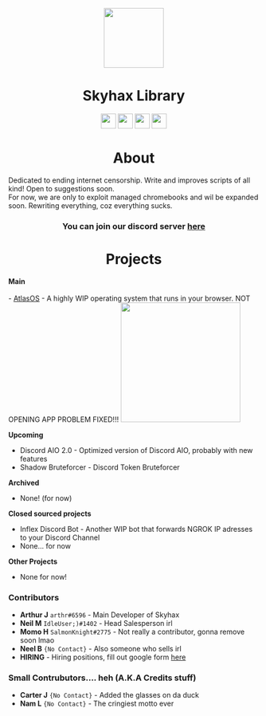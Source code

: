 <p align="center">
<img width="120px" src="https://github.com/GikitSRC/GikitSRC/raw/main/Skyhax.gif">
</p>


<h1 align="center">Skyhax Library</h1>

<p align="center">
<a href="https://discord.gg/2JbtU5HnrY"><img height="30px" src="https://img.shields.io/badge/Discord-7289DA?style=for-the-badge&logo=discord&logoColor=white"><img></a>
<a href="https://github.com/ACompleteNewb"><img height="30px" src="https://img.shields.io/badge/GitHub-100000?style=for-the-badge&logo=github&logoColor=white"><img></a>
<a href="https://twitter.com/TheHaxArchive"><img height="30px" src="https://img.shields.io/badge/Twitter-1DA1F2?style=for-the-badge&logo=twitter&logoColor=white"><img></a>
<a href="https://gpvc.arturio.dev/ChainedTears"><img height="30px" src="https://gpvc.arturio.dev/ChainedTears"><img></a>
</p>
<h1 align="center">About</h1>
Dedicated to ending internet censorship. Write and improves scripts of all kind! Open to suggestions soon.<br>For now, we are only to exploit managed chromebooks and wil be expanded soon. Rewriting everything, coz everything sucks.<br><h3 align="center">You can join our discord server <a href="https://discord.gg/2JbtU5HnrY">here</a></h3>

<h1 align="center">Projects</h1>
<b>Main</b><br><br>
- <a href="https://atlasos.skyhax.lol">AtlasOS</a> - A highly WIP operating system that runs in your browser. NOT OPENING APP PROBLEM FIXED!!!
  <img width="240px"src="https://cdn.discordapp.com/attachments/865030916472045618/1053045344046428353/DuckOS.png">

<b>Upcoming</b>
- Discord AIO 2.0 - Optimized version of Discord AIO, probably with new features
- Shadow Bruteforcer - Discord Token Bruteforcer

<b>Archived</b>
- None! (for now)

<b>Closed sourced projects</b>
- Inflex Discord Bot - Another WIP bot that forwards NGROK IP adresses to your Discord Channel
- None... for now

<b>Other Projects</b>
- None for now!

### Contributors
- __Arthur J__ ``arthr#6596`` - Main Developer of Skyhax
- __Neil M__ ``IdleUser;)#1402`` - Head Salesperson irl
- __Momo H__ ``SalmonKnight#2775`` - Not really a contributor, gonna remove soon lmao
- __Neel B__ ``{No Contact}`` - Also someone who sells irl
- __HIRING__ - Hiring positions, fill out google form <a href="https://forms.gle/7mGoxJ4dSQzctWcu6">here</a>
### Small Contrubutors.... heh (A.K.A Credits stuff)
- __Carter J__ ``{No Contact}`` - Added the glasses on da duck
- __Nam L__ ``{No Contact}`` - The cringiest motto ever
